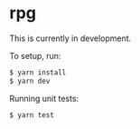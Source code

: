 # rpg

This is currently in development.

To setup, run:

```bash
$ yarn install
$ yarn dev
```

Running unit tests:

```bash
$ yarn test
```
